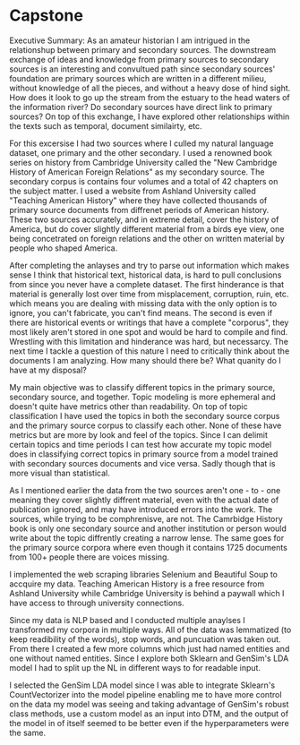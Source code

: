 # Capstone


Executive Summary:
As an amateur historian I am intrigued in the relationshup between primary and secondary sources. The downstream exchange of ideas and knowledge from primary sources to secondary sources is an interesting and convultued path since secondary sources' foundation are primary sources which are written in a different milieu, without knowledge of all the pieces, and without a heavy dose of hind sight. How does it look to go up the stream from the estuary to the head waters of the information river? Do secondary sources have direct link to primary sources? On top of this exchange, I have explored other relationships within the texts such as temporal, document similairty, etc.

For this excersise I had two sources where I culled my natural language dataset, one primary and the other secondary. I used a renowned book series on history from Cambridge University called the "New Cambridge History of American Foreign Relations" as my secondary source. The secondary corpus is contains four volumes and a total of 42 chapters on the subject matter. I used a website from Ashland University called "Teaching American History" where they have collected thousands of primary source documents from diffrenet periods of American history. These two sources accurately, and in extreme detail, cover the history of America, but do cover slightly different material from a birds eye view, one being concetrated on foreign relations and the other on written material by people who shaped America. 

After completing the anlayses and try to parse out information which makes sense I think that historical text, historical data, is hard to pull conclusions from since you never have a complete dataset. The first hinderance is that material is generally lost over time from misplacement, corruption, ruin, etc. which means you are dealing with missing data with the only option is to ignore, you can't fabricate, you can't find means. The second is even if there are historical events or writings that have a complete "corporus", they most likely aren't stored in one spot and would be hard to compile and find. Wrestling with this limitation and hinderance was hard, but necessarcy. The next time I tackle a question of this nature I need to critically think about the documents I am analyzing. How many should there be? What quanity do I have at my disposal?

My main objective was to classify different topics in the primary source, secondary source, and together. Topic modeling is more ephemeral and doesn't quite have metrics other than readability. On top of topic classification I have used the topics in both the secondary source corpus and the primary source corpus to classify each other. None of these have metrics but are more by look and feel of the topics. Since I can delimit certain topics and time periods I can test how accurate my topic model does in classifying correct topics in primary source from a model trained with secondary sources documents and vice versa. Sadly though that is more visual than statistical.

As I mentioned earlier the data from the two sources aren't one - to - one meaning they cover slightly diffrent material, even with the actual date of publication ignored, and may have introduced errors into the work. The sources, while trying to be comphrenisve, are not. The Camrbidge History book is only one secondary source and another institution or person would write about the topic diffrently creating a narrow lense. The same goes for the primary source corpora where even though it contains 1725 documents from 100+ people there are voices missing.

I implemented the web scraping libraries Selenium and Beautiful Soup to accquire my data. Teaching American History is a free resource from Ashland University while Cambridge University is behind a paywall which I have access to through university connections. 

Since my data is NLP based and I conducted multiple anaylses I transformed my corpora in multiple ways. All of the data was lemmatized (to keep readibility of the words), stop words, and puncuation was taken out. From there I created a few more columns which just had named entities and one without named entities. Since I explore both Sklearn and GenSim's LDA model I had to split up the NL in different ways to for readable input.

I selected the GenSim LDA model since I was able to integrate Sklearn's CountVectorizer into the model pipeline enabling me to have more control on the data my model was seeing and taking advantage of GenSim's robust class methods, use a custom model as an input into DTM, and the output of the model in of itself seemed to be better even if the hyperparameters were the same. 